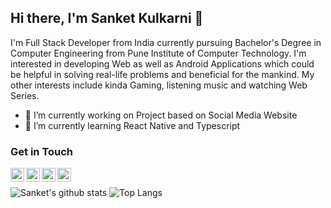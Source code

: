 ## Hi there, I'm Sanket Kulkarni 👋

I'm Full Stack Developer from India currently pursuing Bachelor's Degree in Computer Engineering from Pune Institute of Computer Technology. I'm interested in developing Web as well as Android Applications which could be helpful in solving real-life problems and beneficial for the mankind. My other interests include kinda Gaming, listening music and watching Web Series.

-   🔭 I’m currently working on Project based on Social Media Website
-   🌱 I’m currently learning React Native and Typescript

### Get in Touch

[<img align="left" width="22px" src="https://cdn.jsdelivr.net/npm/simple-icons@v3/icons/linkedin.svg" />][linkedin]
[<img align="left" width="22px" src="https://cdn.jsdelivr.net/npm/simple-icons@v3/icons/gmail.svg" />][gmail]
[<img align="left" width="22px" src="https://cdn.jsdelivr.net/npm/simple-icons@v3/icons/github.svg" />][github]
[<img align="left" width="22px" src="https://cdn.jsdelivr.net/npm/simple-icons@v3/icons/instagram.svg" />][instagram]
<br/>

![Sanket's github stats](https://github-readme-stats.vercel.app/api?username=Sanketak08&show_icons=true&theme=tokyonight)
![Top Langs](https://github-readme-stats.vercel.app/api/top-langs/?username=Sanketak08&layout=compact&theme=tokyonight)

[linkedin]: http://www.linkedin.com/in/sanket-a-kulkarni
[gmail]: http://www.linkedin.com/in/sanket-a-kulkarni
[github]: http://www.linkedin.com/in/sanket-a-kulkarni
[instagram]: http://www.linkedin.com/in/sanket-a-kulkarni
